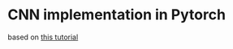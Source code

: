 # CNN implementation in Pytorch

based on [this tutorial](https://www.youtube.com/watch?v=wnK3uWv_WkU)
